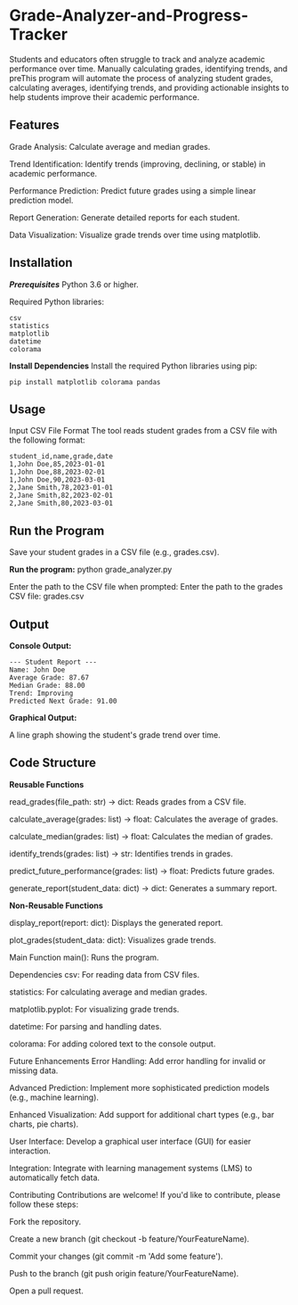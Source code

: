 # Grade-Analyzer-and-Progress-Tracker

Students and educators often struggle to track and analyze academic performance over time. Manually calculating grades, identifying trends, and preThis program will automate the process of analyzing student grades, calculating averages, identifying trends, and providing actionable insights to help students improve their academic performance.


## Features

Grade Analysis: Calculate average and median grades.

Trend Identification: Identify trends (improving, declining, or stable) in academic performance.

Performance Prediction: Predict future grades using a simple linear prediction model.

Report Generation: Generate detailed reports for each student.

Data Visualization: Visualize grade trends over time using matplotlib.


## Installation

***Prerequisites***
Python 3.6 or higher.

Required Python libraries:

    csv
    statistics
    matplotlib
    datetime
    colorama


**Install Dependencies**
Install the required Python libraries using pip:

    pip install matplotlib colorama pandas

## Usage

Input CSV File Format
The tool reads student grades from a CSV file with the following format:

    student_id,name,grade,date
    1,John Doe,85,2023-01-01
    1,John Doe,88,2023-02-01
    1,John Doe,90,2023-03-01
    2,Jane Smith,78,2023-01-01
    2,Jane Smith,82,2023-02-01
    2,Jane Smith,80,2023-03-01

## Run the Program

Save your student grades in a CSV file (e.g., grades.csv).

**Run the program:**
    python grade_analyzer.py

Enter the path to the CSV file when prompted:
    Enter the path to the grades CSV file: grades.csv

## Output

**Console Output:**

    --- Student Report ---
    Name: John Doe
    Average Grade: 87.67
    Median Grade: 88.00
    Trend: Improving
    Predicted Next Grade: 91.00

**Graphical Output:**

A line graph showing the student's grade trend over time.

## Code Structure

**Reusable Functions**

read_grades(file_path: str) -> dict: Reads grades from a CSV file.

calculate_average(grades: list) -> float: Calculates the average of grades.

calculate_median(grades: list) -> float: Calculates the median of grades.

identify_trends(grades: list) -> str: Identifies trends in grades.

predict_future_performance(grades: list) -> float: Predicts future grades.

generate_report(student_data: dict) -> dict: Generates a summary report.

**Non-Reusable Functions**

display_report(report: dict): Displays the generated report.

plot_grades(student_data: dict): Visualizes grade trends.

Main Function
main(): Runs the program.

Dependencies
csv: For reading data from CSV files.

statistics: For calculating average and median grades.

matplotlib.pyplot: For visualizing grade trends.

datetime: For parsing and handling dates.

colorama: For adding colored text to the console output.

Future Enhancements
Error Handling: Add error handling for invalid or missing data.

Advanced Prediction: Implement more sophisticated prediction models (e.g., machine learning).

Enhanced Visualization: Add support for additional chart types (e.g., bar charts, pie charts).

User Interface: Develop a graphical user interface (GUI) for easier interaction.

Integration: Integrate with learning management systems (LMS) to automatically fetch data.

Contributing
Contributions are welcome! If you'd like to contribute, please follow these steps:

Fork the repository.

Create a new branch (git checkout -b feature/YourFeatureName).

Commit your changes (git commit -m 'Add some feature').

Push to the branch (git push origin feature/YourFeatureName).

Open a pull request.
